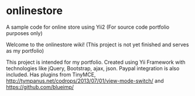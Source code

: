 # onlinestore
A sample code for online store using Yii2 (For source code portfolio purposes only)

Welcome to the onlinestore wiki! (This project is not yet finished and serves as my portfolio)

This project is intended for my portfolio.
Created using Yii Framework with technologies like jQuery, Bootstrap, ajax, json. Paypal integration is also included.
Has plugins from TinyMCE, http://tympanus.net/codrops/2013/07/01/view-mode-switch/ and https://github.com/blueimp/
